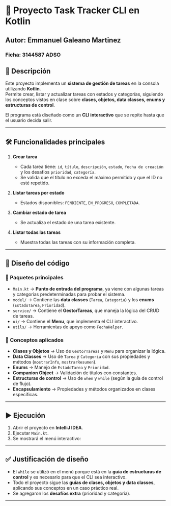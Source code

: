 # 📌 Proyecto Task Tracker CLI en Kotlin
## Autor: **Emmanuel Galeano Martinez** 
### Ficha: 3144587 ADSO

## 📖 Descripción
Este proyecto implementa un **sistema de gestión de tareas** en la consola utilizando **Kotlin**.  
Permite crear, listar y actualizar tareas con estados y categorías, siguiendo los conceptos vistos en clase sobre **clases, objetos, data classes, enums y estructuras de control**.

El programa está diseñado como un **CLI interactivo** que se repite hasta que el usuario decida salir.

---

## 🛠️ Funcionalidades principales
1. **Crear tarea**
    - Cada tarea tiene: `id`, `título`, `descripción`, `estado`, `fecha de creación` y los desafios `prioridad`, `categoría`.
    - Se valida que el título no exceda el máximo permitido y que el ID no esté repetido.

2. **Listar tareas por estado**
    - Estados disponibles: `PENDIENTE`, `EN_PROGRESO`, `COMPLETADA`.

3. **Cambiar estado de tarea**
    - Se actualiza el estado de una tarea existente.

4. **Listar todas las tareas**
    - Muestra todas las tareas con su información completa.

---

## 🧩 Diseño del código

### 📂 Paquetes principales
- `Main.kt` → **Punto de entrada del programa**, ya viene con algunas tareas y categorías predeterminadas para probar el sistema.
- `model/` → Contiene las **data classes** (`Tarea`, `Categoria`) y los **enums** (`EstadoTarea`, `Prioridad`).
- `service/` → Contiene el **GestorTareas**, que maneja la lógica del CRUD de tareas.
- `ui/` → Contiene el **Menu**, que implementa el CLI interactivo.
- `utils/` → Herramientas de apoyo como `FechaHelper`.

### 🔹 Conceptos aplicados
- **Clases y Objetos** → Uso de `GestorTareas` y `Menu` para organizar la lógica.
- **Data Classes** → Uso de `Tarea` y `Categoria` con sus propiedades y métodos (`mostrarInfo`, `mostrarResumen`).
- **Enums** → Manejo de `EstadoTarea` y `Prioridad`.
- **Companion Object** → Validación de títulos con constantes.
- **Estructuras de control** → Uso de `when` y `while` (según la guía de control de flujo).
- **Encapsulamiento** → Propiedades y métodos organizados en clases específicas.

---

## ▶️ Ejecución
1. Abrir el proyecto en **IntelliJ IDEA**.
2. Ejecutar `Main.kt`.
3. Se mostrará el menú interactivo:

---

## ✅ Justificación de diseño
- El `while` se utilizó en el menú porque está en la **guía de estructuras de control** y es necesario para que el CLI sea interactivo.
- Todo el proyecto sigue las **guías de clases, objetos y data classes**, aplicando sus conceptos en un caso práctico real.
- Se agregaron los **desafíos extra** (prioridad y categoría).

---